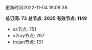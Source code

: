 更新时间2022-11-04 19:09:38

**总订阅: 73**
**总节点: 2035**
**有效节点: 1149**
- ss节点: 751
- v2ray节点: 267
- trojan节点: 131
